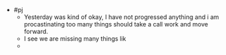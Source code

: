 - #pj
	- Yesterday was kind of okay, I have not progressed anything and i am procastinating too many things should take a call work and move forward.
	- I see we are missing many things lik
	-